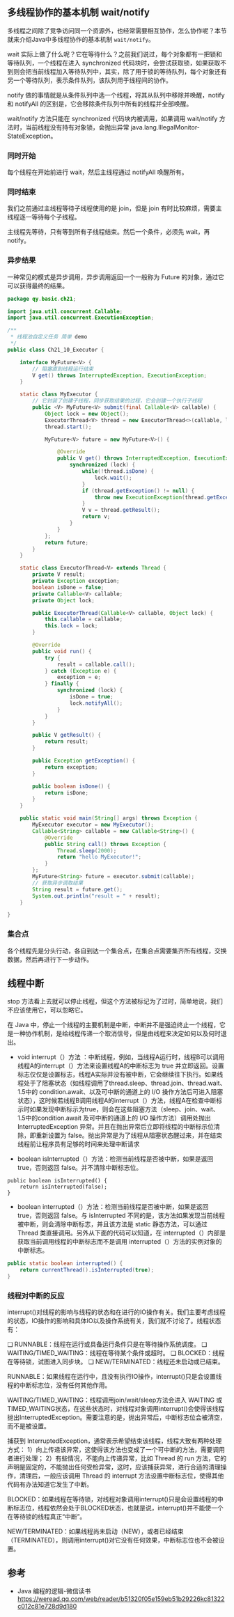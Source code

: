 ## 多线程协作的基本机制 wait/notify

多线程之间除了竞争访问同一个资源外，也经常需要相互协作，怎么协作呢？本节就来介绍Java中多线程协作的基本机制 `wait/notify`。

wait 实际上做了什么呢？它在等待什么？之前我们说过，每个对象都有一把锁和等待队列，一个线程在进入 synchronized 代码块时，会尝试获取锁，如果获取不到则会把当前线程加入等待队列中，其实，除了用于锁的等待队列，每个对象还有另一个等待队列，表示条件队列，该队列用于线程间的协作。

notify 做的事情就是从条件队列中选一个线程，将其从队列中移除并唤醒，notify 和 notifyAll 的区别是，它会移除条件队列中所有的线程并全部唤醒。

wait/notify 方法只能在 synchronized 代码块内被调用，如果调用 wait/notify 方法时，当前线程没有持有对象锁，会抛出异常 java.lang.IllegalMonitor-StateException。

<!-- more -->

### 同时开始

每个线程在开始前进行 wait，然后主线程通过 notifyAll 唤醒所有。

### 同时结束

我们之前通过主线程等待子线程使用的是 join，但是 join 有时比较麻烦，需要主线程逐一等待每个子线程。

主线程先等待，只有等到所有子线程结束。然后一个条件，必须先 wait，再 notify。

### 异步结果

一种常见的模式是异步调用，异步调用返回一个一般称为 Future 的对象，通过它可以获得最终的结果。

```java
package qy.basic.ch21;

import java.util.concurrent.Callable;
import java.util.concurrent.ExecutionException;

/**
 * 线程池自定义任务 简单 demo
 */
public class Ch21_10_Executor {

    interface MyFuture<V> {
        // 阻塞直到线程运行结束
        V get() throws InterruptedException, ExecutionException;
    }

    static class MyExecutor {
        // 它封装了创建子线程，同步获取结果的过程，它会创建一个执行子线程
        public <V> MyFuture<V> submit(final Callable<V> callable) {
            Object lock = new Object();
            ExecutorThread<V> thread = new ExecutorThread<>(callable, lock);
            thread.start();

            MyFuture<V> future = new MyFuture<V>() {

                @Override
                public V get() throws InterruptedException, ExecutionException {
                    synchronized (lock) {
                        while(!thread.isDone) {
                            lock.wait();
                        }
                        if (thread.getException() != null) {
                            throw new ExecutionException(thread.getException());
                        }
                        V v = thread.getResult();
                        return v;
                    }
                }
            };
            return future;
        }
    }

    static class ExecutorThread<V> extends Thread {
        private V result;
        private Exception exception;
        boolean isDone = false;
        private Callable<V> callable;
        private Object lock;

        public ExecutorThread(Callable<V> callable, Object lock) {
            this.callable = callable;
            this.lock = lock;
        }

        @Override
        public void run() {
            try {
                result = callable.call();
            } catch (Exception e) {
                exception = e;
            } finally {
                synchronized (lock) {
                    isDone = true;
                    lock.notifyAll();
                }
            }
        }

        public V getResult() {
            return result;
        }

        public Exception getException() {
            return exception;
        }

        public boolean isDone() {
            return isDone;
        }
    }

    public static void main(String[] args) throws Exception {
        MyExecutor executor = new MyExecutor();
        Callable<String> callable = new Callable<String>() {
            @Override
            public String call() throws Exception {
                Thread.sleep(2000);
                return "hello MyExecutor!";
            }
        };
        MyFuture<String> future = executor.submit(callable);
        // 获取异步调取结果
        String result = future.get();
        System.out.println("result = " + result);
    }

}
```

### 集合点

各个线程先是分头行动，各自到达一个集合点，在集合点需要集齐所有线程，交换数据，然后再进行下一步动作。

## 线程中断

stop 方法看上去就可以停止线程，但这个方法被标记为了过时，简单地说，我们不应该使用它，可以忽略它。

在 Java 中，停止一个线程的主要机制是中断，中断并不是强迫终止一个线程，它是一种协作机制，是给线程传递一个取消信号，但是由线程来决定如何以及何时退出。

* void interrupt（）方法 ：中断线程，例如，当线程A运行时，线程B可以调用线程A的interrupt（）方法来设置线程A的中断标志为 true 并立即返回。设置标志仅仅是设置标志，线程A实际并没有被中断，它会继续往下执行。如果线程处于了阻塞状态（如线程调用了thread.sleep、thread.join、thread.wait、1.5中的 condition.await、以及可中断的通道上的 I/O 操作方法后可进入阻塞状态），这时候若线程B调用线程A的interrupt（）方法，线程A在检查中断标示时如果发现中断标示为true，则会在这些阻塞方法（sleep、join、wait、1.5中的condition.await 及可中断的通道上的 I/O 操作方法）调用处抛出 InterruptedException 异常。并且在抛出异常后立即将线程的中断标示位清除，即重新设置为 false。抛出异常是为了线程从阻塞状态醒过来，并在结束线程前让程序员有足够的时间来处理中断请求

* boolean isInterrupted（）方法：检测当前线程是否被中断，如果是返回 true，否则返回 false。并不清除中断标志位。
```
public boolean isInterrupted() {
    return isInterrupted(false);
}
```
* boolean interrupted（）方法：检测当前线程是否被中断，如果是返回 true，否则返回 false。与 isInterrupted 不同的是，该方法如果发现当前线程被中断，则会清除中断标志，并且该方法是 static 静态方法，可以通过 Thread 类直接调用。另外从下面的代码可以知道，在 interrupted（）内部是获取当前调用线程的中断标志而不是调用 interrupted（）方法的实例对象的中断标志。

```java
public static boolean interrupted() {
    return currentThread().isInterrupted(true);
}
```

### 线程对中断的反应

interrupt()对线程的影响与线程的状态和在进行的IO操作有关。我们主要考虑线程的状态，IO操作的影响和具体IO以及操作系统有关，我们就不讨论了。线程状态有：

❑ RUNNABLE：线程在运行或具备运行条件只是在等待操作系统调度。
❑ WAITING/TIMED_WAITING：线程在等待某个条件或超时。
❑ BLOCKED：线程在等待锁，试图进入同步块。
❑ NEW/TERMINATED：线程还未启动或已结束。

RUNNABLE：如果线程在运行中，且没有执行IO操作，interrupt()只是会设置线程的中断标志位，没有任何其他作用。

WAITING/TIMED_WAITING：线程调用join/wait/sleep方法会进入 WAITING 或 TIMED_WAITING状态，在这些状态时，对线程对象调用interrupt()会使得该线程抛出InterruptedException。需要注意的是，抛出异常后，中断标志位会被清空，而不是被设置。

捕获到 InterruptedException，通常表示希望结束该线程，线程大致有两种处理方式：
1）向上传递该异常，这使得该方法也变成了一个可中断的方法，需要调用者进行处理；
2）有些情况，不能向上传递异常，比如 Thread 的 run 方法，它的声明是固定的，不能抛出任何受检异常，这时，应该捕获异常，进行合适的清理操作，清理后，一般应该调用 Thread 的 interrupt 方法设置中断标志位，使得其他代码有办法知道它发生了中断。

 BLOCKED：如果线程在等待锁，对线程对象调用interrupt()只是会设置线程的中断标志位，线程依然会处于BLOCKED状态，也就是说，interrupt()并不能使一个在等待锁的线程真正“中断”。

NEW/TERMINATED：如果线程尚未启动（NEW），或者已经结束（TERMINATED），则调用interrupt()对它没有任何效果，中断标志位也不会被设置。

## 参考

* Java 编程的逻辑-微信读书
https://weread.qq.com/web/reader/b51320f05e159eb51b29226kc81322c012c81e728d9d180
